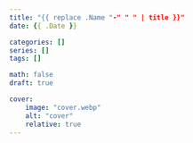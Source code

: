 ```yaml
---
title: "{{ replace .Name "-" " " | title }}"
date: {{ .Date }}

categories: []
series: []
tags: []

math: false
draft: true

cover:
    image: "cover.webp"
    alt: "cover"
    relative: true
---
```



